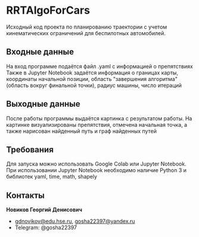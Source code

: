 # RRTAlgoForCars
Исходный код проекта по планированию траектории с учетом кинематических ограничений для беспилотных автомобилей.

## Входные данные

На вход программе подаётся файл .yaml c информацией о препятствиях
Также в Jupyter Notebook задаётся информация о границах карты, координаты начальной позиции, область "завершения алгоритма" (область вокруг финальной точки), радиус машины, число итераций

## Выходные данные

После работы программы выдаётся картинка с результатом работы. На картинке визуализированы препятствия, отмечена начальная точка, а также нарисован найденный путь и граф найденных путей

## Требования
Для запуска можно использовать Google Colab или Jupyter Notebook. При использовании Jupyter Notebook необходимо наличие Python 3 и библиотек yaml, time, math, shapely

## Контакты
**Новиков Георгий Денисович**
- gdnovikov@edu.hse.ru, gosha22397@yandex.ru
- Telegram: @gosha22397
